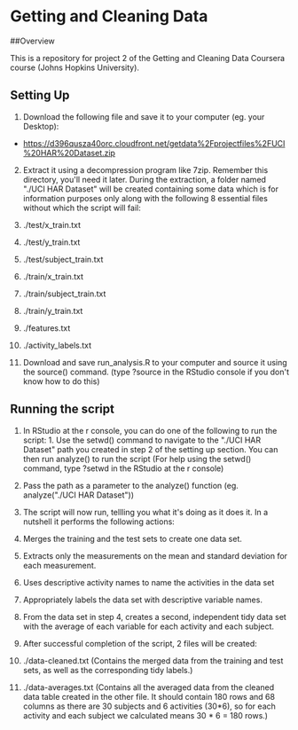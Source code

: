 Getting and Cleaning Data
=========================

##Overview

This is a repository for project 2 of the Getting and Cleaning Data Coursera course (Johns Hopkins University).


## Setting Up

1. Download the following file and save it to your computer (eg. your Desktop):
  * https://d396qusza40orc.cloudfront.net/getdata%2Fprojectfiles%2FUCI%20HAR%20Dataset.zip

2. Extract it using a decompression program like 7zip. Remember this directory, you'll need it later. During the extraction, a folder named "./UCI HAR Dataset" will be created containing some data which is for information purposes only along with the following 8 essential files without which the script will fail:

  1. ./test/x_train.txt

  2. ./test/y_train.txt

  3. ./test/subject_train.txt

  4. ./train/x_train.txt

  5. ./train/subject_train.txt

  6. ./train/y_train.txt

  7. ./features.txt

  8. ./activity_labels.txt

3. Download and save run_analysis.R to your computer and source it using the source() command. (type ?source in the RStudio console if you don't know how to do this)


## Running the script

1. In RStudio at the r console, you can do one of the following to run the script:  1. Use the setwd() command to navigate to the "./UCI HAR Dataset" path you created in step 2 of the setting up section. You can then run analyze() to run the script (For help using the setwd() command, type ?setwd in the RStudio at the r console)

  2. Pass the path as a parameter to the analyze() function (eg. analyze("./UCI HAR Dataset"))

2. The script will now run, tellling you what it's doing as it does it. In a nutshell it performs the following actions:

  1. Merges the training and the test sets to create one data set.
    
  2. Extracts only the measurements on the mean and standard deviation for each measurement. 
  
  3. Uses descriptive activity names to name the activities in the data set
  
  4. Appropriately labels the data set with descriptive variable names. 
  
  5. From the data set in step 4, creates a second, independent tidy data set with the average of each variable for each activity and each subject.
  
3. After successful completion of the script, 2 files will be created:

  1. ./data-cleaned.txt (Contains the merged data from the training and test sets, as well as the corresponding tidy labels.)

  2. ./data-averages.txt (Contains all the averaged data from the cleaned data table created in the other file. It should contain 180 rows and 68 columns as there are 30 subjects and 6 activities (30*6), so for each activity and each subject we calculated means 30 * 6 = 180 rows.)
